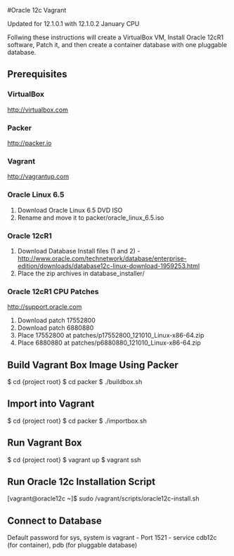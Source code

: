 #Oracle 12c Vagrant 

Updated for 12.1.0.1 with 12.1.0.2 January CPU

Follwing these instructions will create a VirtualBox VM, Install Oracle 12cR1 software, Patch it, and then create a container database with one pluggable database.

## Prerequisites

### VirtualBox

http://virtualbox.com

### Packer

http://packer.io

### Vagrant

http://vagrantup.com

### Oracle Linux 6.5

1. Download Oracle Linux 6.5 DVD ISO
2. Rename and move it to packer/oracle_linux_6.5.iso 

### Oracle 12cR1

1. Download Database Install files (1 and 2) - http://www.oracle.com/technetwork/database/enterprise-edition/downloads/database12c-linux-download-1959253.html
2. Place the zip archives in database_installer/

### Oracle 12cR1 CPU Patches

http://support.oracle.com

1. Download patch 17552800
2. Download patch 6880880
3. Place 17552800 at patches/p17552800_121010_Linux-x86-64.zip
4. Place 6880880 at patches/p6880880_121010_Linux-x86-64.zip

## Build Vagrant Box Image Using Packer

  $ cd {project root}
  $ cd packer
  $ ./buildbox.sh

## Import into Vagrant

  $ cd {project root}
  $ cd packer
  $ ./importbox.sh

## Run Vagrant Box

  $ cd {project root}
  $ vagrant up
  $ vagrant ssh

## Run Oracle 12c Installation Script

  [vagrant@oracle12c ~]$ sudo /vagrant/scripts/oracle12c-install.sh
  
## Connect to Database

  Default password for sys, system is vagrant - Port 1521 - service cdb12c (for container), pdb (for pluggable database)
